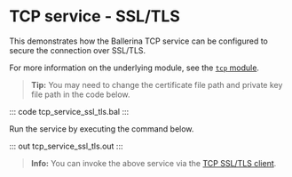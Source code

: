 # TCP service - SSL/TLS 

This demonstrates how the Ballerina TCP service can be configured to secure the connection over SSL/TLS.

For more information on the underlying module, see the [`tcp` module](https://lib.ballerina.io/ballerina/tcp/latest).

>**Tip:** You may need to change the certificate file path and private key file path in the code below.

::: code tcp_service_ssl_tls.bal :::

Run the service by executing the command below.

::: out tcp_service_ssl_tls.out :::

>**Info:** You can invoke the above service via the [TCP SSL/TLS client](/learn/by-example/tcp-client-ssl-tls/).
